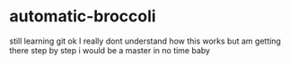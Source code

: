 # automatic-broccoli
still learning git
ok I really dont understand how this works but am getting there step by step i 
would be a master in no time baby
